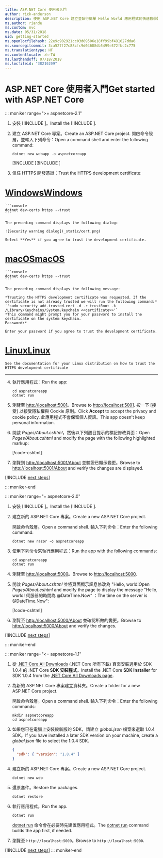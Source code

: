 ```yaml
---
title: ASP.NET Core 使用者入門
author: rick-anderson
description: 使用 ASP.NET Core 建立並執行簡單 Hello World 應用程式的快速教學課程。
ms.author: riande
ms.custom: mvc
ms.date: 05/31/2018
uid: getting-started
ms.openlocfilehash: 22e9c982921cc03d89506e18ff99bf481027dda6
ms.sourcegitcommit: 3ca527f27c88cfc9d04688db5499e372fbc2c775
ms.translationtype: HT
ms.contentlocale: zh-TW
ms.lasthandoff: 07/18/2018
ms.locfileid: "38216209"
---
```

# <a name="get-started-with-aspnet-core"></a><span data-ttu-id="3204e-103">ASP.NET Core 使用者入門</span><span class="sxs-lookup"><span data-stu-id="3204e-103">Get started with ASP.NET Core</span></span>

::: moniker range=">= aspnetcore-2.1"

1. <span data-ttu-id="3204e-104">安裝 [!INCLUDE [](~/includes/2.1-SDK.md)]。</span><span class="sxs-lookup"><span data-stu-id="3204e-104">Install the [!INCLUDE [](~/includes/2.1-SDK.md)].</span></span>

2. <span data-ttu-id="3204e-105">建立 ASP.NET Core 專案。</span><span class="sxs-lookup"><span data-stu-id="3204e-105">Create an ASP.NET Core project.</span></span> <span data-ttu-id="3204e-106">開啟命令殼層，並輸入下列命令：</span><span class="sxs-lookup"><span data-stu-id="3204e-106">Open a command shell and enter the following command:</span></span>

    ```console
    dotnet new webapp -o aspnetcoreapp
    ```

    <span data-ttu-id="3204e-107">[!INCLUDE [](~/includes/webapp-alias-notice.md) [](~/includes/webapp-alias-notice.md)]</span><span class="sxs-lookup"><span data-stu-id="3204e-107">[!INCLUDE [](~/includes/webapp-alias-notice.md) [](~/includes/webapp-alias-notice.md)]</span></span>

3. <span data-ttu-id="3204e-108">信任 HTTPS 開發憑證：</span><span class="sxs-lookup"><span data-stu-id="3204e-108">Trust the HTTPS development certificate:</span></span>

# <a name="windowstabwindows"></a>[<span data-ttu-id="3204e-109">Windows</span><span class="sxs-lookup"><span data-stu-id="3204e-109">Windows</span></span>](#tab/windows)

    ```console
    dotnet dev-certs https --trust
    ```

    The preceding command displays the following dialog:

    ![Security warning dialog](_static/cert.png)

    Select **Yes** if you agree to trust the development certificate.

# <a name="macostabmacos"></a>[<span data-ttu-id="3204e-110">macOS</span><span class="sxs-lookup"><span data-stu-id="3204e-110">macOS</span></span>](#tab/macos)

    ```console
    dotnet dev-certs https --trust
    ```

    The preceding command displays the following message:

    *Trusting the HTTPS development certificate was requested. If the certificate is not already trusted we will run the following command:*
    `'sudo security add-trusted-cert -d -r trustRoot -k /Library/Keychains/System.keychain <<certificate>>'`
    *This command might prompt you for your password to install the certificate on the system keychain.
    Password:*

    Enter your password if you agree to trust the development certificate.

# <a name="linuxtablinux"></a>[<span data-ttu-id="3204e-111">Linux</span><span class="sxs-lookup"><span data-stu-id="3204e-111">Linux</span></span>](#tab/linux)

    See the documentation for your Linux distribution on how to trust the HTTPS development certificate
---

4. <span data-ttu-id="3204e-112">執行應用程式：</span><span class="sxs-lookup"><span data-stu-id="3204e-112">Run the app:</span></span>

    ```console
    cd aspnetcoreapp
    dotnet run
    ```

5. <span data-ttu-id="3204e-113">瀏覽至 [http://localhost:5001](http://localhost:5001)。</span><span class="sxs-lookup"><span data-stu-id="3204e-113">Browse to [http://localhost:5001](http://localhost:5001).</span></span>  <span data-ttu-id="3204e-114">按一下 [接受] 以接受隱私權與 Cookie 原則。</span><span class="sxs-lookup"><span data-stu-id="3204e-114">Click **Accept** to accept the privacy and cookie policy.</span></span> <span data-ttu-id="3204e-115">此應用程式不會保留個人資訊。</span><span class="sxs-lookup"><span data-stu-id="3204e-115">This app doesn't keep personal information.</span></span>

6. <span data-ttu-id="3204e-116">開啟 *Pages/About.cshtml*，然後以下列醒目提示的標記修改頁面：</span><span class="sxs-lookup"><span data-stu-id="3204e-116">Open *Pages/About.cshtml* and modify the page with the following highlighted markup:</span></span>

    [!code-cshtml[](sample/getting-started/about.cshtml?highlight=9)]

7. <span data-ttu-id="3204e-117">瀏覽到 [http://localhost:5001/About](http://localhost:5001/About) 並驗證已顯示變更。</span><span class="sxs-lookup"><span data-stu-id="3204e-117">Browse to [http://localhost:5001/About](http://localhost:5001/About) and verify the changes are displayed.</span></span>

[!INCLUDE [next steps](~/includes/getting-started/next-steps.md)]

::: moniker-end

::: moniker range="= aspnetcore-2.0"

1. <span data-ttu-id="3204e-118">安裝 [!INCLUDE [](~/includes/net-core-sdk-download-link.md)]。</span><span class="sxs-lookup"><span data-stu-id="3204e-118">Install the [!INCLUDE [](~/includes/net-core-sdk-download-link.md)].</span></span>

2. <span data-ttu-id="3204e-119">建立新的 ASP.NET Core 專案。</span><span class="sxs-lookup"><span data-stu-id="3204e-119">Create a new ASP.NET Core project.</span></span>

   <span data-ttu-id="3204e-120">開啟命令殼層。</span><span class="sxs-lookup"><span data-stu-id="3204e-120">Open a command shell.</span></span> <span data-ttu-id="3204e-121">輸入下列命令：</span><span class="sxs-lookup"><span data-stu-id="3204e-121">Enter the following command:</span></span>

    ```console
    dotnet new razor -o aspnetcoreapp
    ```

3. <span data-ttu-id="3204e-122">使用下列命令來執行應用程式：</span><span class="sxs-lookup"><span data-stu-id="3204e-122">Run the app with the following commands:</span></span>

    ```console
    cd aspnetcoreapp
    dotnet run
    ```

4. <span data-ttu-id="3204e-123">瀏覽至 [http://localhost:5000](http://localhost:5000)。</span><span class="sxs-lookup"><span data-stu-id="3204e-123">Browse to [http://localhost:5000](http://localhost:5000).</span></span>

5. <span data-ttu-id="3204e-124">開啟 *Pages/About.cshtml* 並將頁面顯示訊息修改為 "Hello, world!</span><span class="sxs-lookup"><span data-stu-id="3204e-124">Open *Pages/About.cshtml* and modify the page to display the message "Hello, world!</span></span> <span data-ttu-id="3204e-125">伺服器的時間為 @DateTime.Now“ ：</span><span class="sxs-lookup"><span data-stu-id="3204e-125">The time on the server is @DateTime.Now":</span></span>

    [!code-cshtml[](sample/getting-started/about.cshtml?highlight=9&range=1-9)]

6. <span data-ttu-id="3204e-126">瀏覽至 [http://localhost:5000/About](http://localhost:5000/About) 並確認所做的變更。</span><span class="sxs-lookup"><span data-stu-id="3204e-126">Browse to [http://localhost:5000/About](http://localhost:5000/About) and verify the changes.</span></span>

[!INCLUDE [next steps](~/includes/getting-started/next-steps.md)]

::: moniker-end

::: moniker range="<= aspnetcore-1.1"

1. <span data-ttu-id="3204e-127">從 [.NET Core All Downloads](https://www.microsoft.com/net/download/all) (.NET Core 所有下載) 頁面安裝適用於 SDK 1.0.4 的 .NET Core **SDK 安裝程式**。</span><span class="sxs-lookup"><span data-stu-id="3204e-127">Install the .NET Core **SDK Installer** for SDK 1.0.4 from the [.NET Core All Downloads page](https://www.microsoft.com/net/download/all).</span></span>

2. <span data-ttu-id="3204e-128">為新的 ASP.NET Core 專案建立資料夾。</span><span class="sxs-lookup"><span data-stu-id="3204e-128">Create a folder for a new ASP.NET Core project.</span></span>

   <span data-ttu-id="3204e-129">開啟命令殼層。</span><span class="sxs-lookup"><span data-stu-id="3204e-129">Open a command shell.</span></span> <span data-ttu-id="3204e-130">輸入下列命令：</span><span class="sxs-lookup"><span data-stu-id="3204e-130">Enter the following commands:</span></span>

   ```console
   mkdir aspnetcoreapp
   cd aspnetcoreapp
   ```

3. <span data-ttu-id="3204e-131">如果您已在電腦上安裝較新版的 SDK，請建立 *global.json* 檔案來選取 1.0.4 SDK。</span><span class="sxs-lookup"><span data-stu-id="3204e-131">If you have installed a later SDK version on your machine, create a *global.json* file to select the 1.0.4 SDK.</span></span>

   ```json
   {
     "sdk": { "version": "1.0.4" }
   }
   ```

4. <span data-ttu-id="3204e-132">建立新的 ASP.NET Core 專案。</span><span class="sxs-lookup"><span data-stu-id="3204e-132">Create a new ASP.NET Core project.</span></span>

   ```console
   dotnet new web
   ```

5. <span data-ttu-id="3204e-133">還原套件。</span><span class="sxs-lookup"><span data-stu-id="3204e-133">Restore the packages.</span></span>

    ```console
    dotnet restore
    ```

6. <span data-ttu-id="3204e-134">執行應用程式。</span><span class="sxs-lookup"><span data-stu-id="3204e-134">Run the app.</span></span>

   ```console
   dotnet run
   ```

   <span data-ttu-id="3204e-135">[dotnet run](/dotnet/core/tools/dotnet-run) 命令會在必要時先建置應用程式。</span><span class="sxs-lookup"><span data-stu-id="3204e-135">The [dotnet run](/dotnet/core/tools/dotnet-run) command builds the app first, if needed.</span></span>

7. <span data-ttu-id="3204e-136">瀏覽至 `http://localhost:5000`。</span><span class="sxs-lookup"><span data-stu-id="3204e-136">Browse to `http://localhost:5000`.</span></span>

[!INCLUDE [next steps](~/includes/getting-started/next-steps.md)]
::: moniker-end
